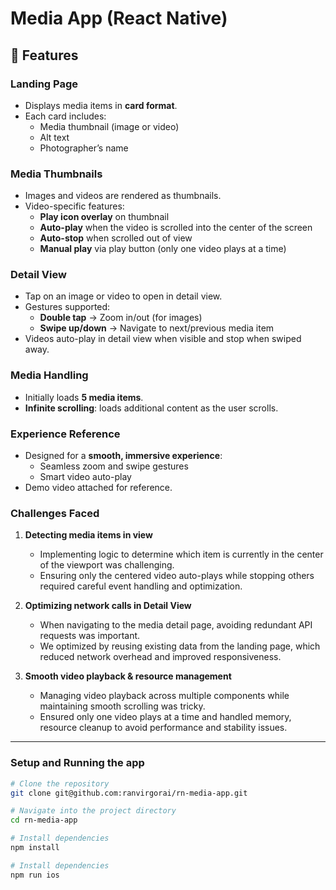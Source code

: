 # Media App (React Native)

## 🚀 Features  

### Landing Page  
- Displays media items in **card format**.  
- Each card includes:  
  - Media thumbnail (image or video)  
  - Alt text  
  - Photographer’s name  

### Media Thumbnails  
- Images and videos are rendered as thumbnails.  
- Video-specific features:  
  - **Play icon overlay** on thumbnail  
  - **Auto-play** when the video is scrolled into the center of the screen  
  - **Auto-stop** when scrolled out of view  
  - **Manual play** via play button (only one video plays at a time)  

### Detail View  
- Tap on an image or video to open in detail view.  
- Gestures supported:  
  - **Double tap** → Zoom in/out (for images)  
  - **Swipe up/down** → Navigate to next/previous media item  
- Videos auto-play in detail view when visible and stop when swiped away.  

### Media Handling  
- Initially loads **5 media items**.  
- **Infinite scrolling**: loads additional content as the user scrolls.  

### Experience Reference  
- Designed for a **smooth, immersive experience**:  
  - Seamless zoom and swipe gestures  
  - Smart video auto-play  
- Demo video attached for reference.  

### Challenges Faced  

1. **Detecting media items in view**  
   - Implementing logic to determine which item is currently in the center of the viewport was challenging.  
   - Ensuring only the centered video auto-plays while stopping others required careful event handling and optimization.  

2. **Optimizing network calls in Detail View**  
   - When navigating to the media detail page, avoiding redundant API requests was important.  
   - We optimized by reusing existing data from the landing page, which reduced network overhead and improved responsiveness.  

3. **Smooth video playback & resource management**  
   - Managing video playback across multiple components while maintaining smooth scrolling was tricky.  
   - Ensured only one video plays at a time and handled memory, resource cleanup to avoid performance and stability issues.  

---

### Setup and Running the app  
```bash
# Clone the repository
git clone git@github.com:ranvirgorai/rn-media-app.git

# Navigate into the project directory
cd rn-media-app

# Install dependencies
npm install

# Install dependencies
npm run ios